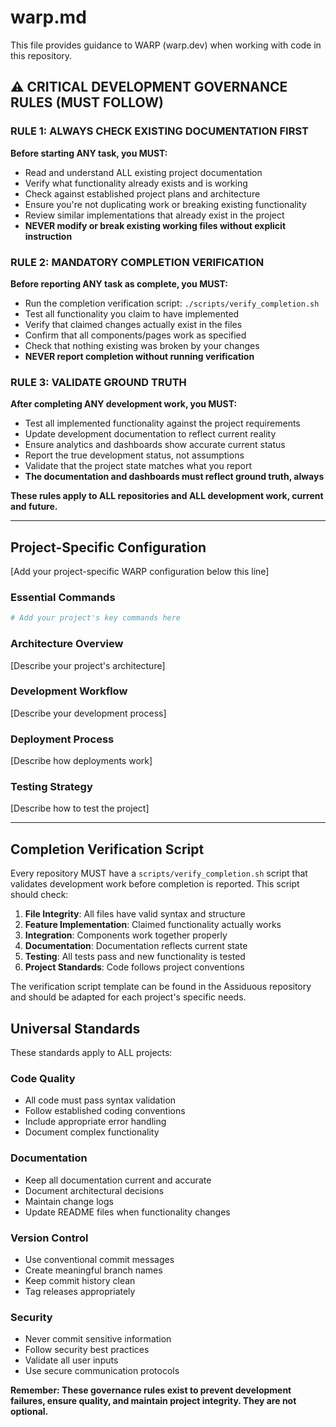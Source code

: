 # warp.md

This file provides guidance to WARP (warp.dev) when working with code in this repository.

## ⚠️  CRITICAL DEVELOPMENT GOVERNANCE RULES (MUST FOLLOW)

### **RULE 1: ALWAYS CHECK EXISTING DOCUMENTATION FIRST**
**Before starting ANY task, you MUST:**
- Read and understand ALL existing project documentation
- Verify what functionality already exists and is working
- Check against established project plans and architecture
- Ensure you're not duplicating work or breaking existing functionality
- Review similar implementations that already exist in the project
- **NEVER modify or break existing working files without explicit instruction**

### **RULE 2: MANDATORY COMPLETION VERIFICATION**
**Before reporting ANY task as complete, you MUST:**
- Run the completion verification script: `./scripts/verify_completion.sh`
- Test all functionality you claim to have implemented
- Verify that claimed changes actually exist in the files
- Confirm that all components/pages work as specified
- Check that nothing existing was broken by your changes
- **NEVER report completion without running verification**

### **RULE 3: VALIDATE GROUND TRUTH**
**After completing ANY development work, you MUST:**
- Test all implemented functionality against the project requirements
- Update development documentation to reflect current reality
- Ensure analytics and dashboards show accurate current status
- Report the true development status, not assumptions
- Validate that the project state matches what you report
- **The documentation and dashboards must reflect ground truth, always**

**These rules apply to ALL repositories and ALL development work, current and future.**

---

## Project-Specific Configuration

[Add your project-specific WARP configuration below this line]

### Essential Commands
```bash
# Add your project's key commands here
```

### Architecture Overview
[Describe your project's architecture]

### Development Workflow
[Describe your development process]

### Deployment Process
[Describe how deployments work]

### Testing Strategy
[Describe how to test the project]

---

## Completion Verification Script

Every repository MUST have a `scripts/verify_completion.sh` script that validates development work before completion is reported. This script should check:

1. **File Integrity**: All files have valid syntax and structure
2. **Feature Implementation**: Claimed functionality actually works
3. **Integration**: Components work together properly
4. **Documentation**: Documentation reflects current state
5. **Testing**: All tests pass and new functionality is tested
6. **Project Standards**: Code follows project conventions

The verification script template can be found in the Assiduous repository and should be adapted for each project's specific needs.

## Universal Standards

These standards apply to ALL projects:

### Code Quality
- All code must pass syntax validation
- Follow established coding conventions
- Include appropriate error handling
- Document complex functionality

### Documentation
- Keep all documentation current and accurate
- Document architectural decisions
- Maintain change logs
- Update README files when functionality changes

### Version Control
- Use conventional commit messages
- Create meaningful branch names
- Keep commit history clean
- Tag releases appropriately

### Security
- Never commit sensitive information
- Follow security best practices
- Validate all user inputs
- Use secure communication protocols

**Remember: These governance rules exist to prevent development failures, ensure quality, and maintain project integrity. They are not optional.**
